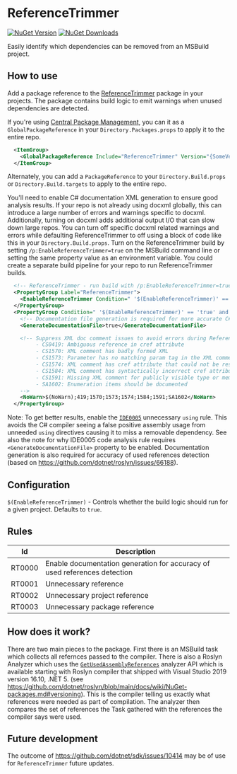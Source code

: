 # ReferenceTrimmer
[![NuGet Version](https://img.shields.io/nuget/v/ReferenceTrimmer.svg)](https://www.nuget.org/packages/ReferenceTrimmer)
[![NuGet Downloads](https://img.shields.io/nuget/dt/ReferenceTrimmer.svg)](https://www.nuget.org/packages/ReferenceTrimmer)

Easily identify which dependencies can be removed from an MSBuild project.

## How to use
Add a package reference to the [ReferenceTrimmer](https://www.nuget.org/packages/ReferenceTrimmer) package in your projects. The package contains build logic to emit warnings when unused dependencies are detected.

If you're using [Central Package Management](https://learn.microsoft.com/en-us/nuget/consume-packages/Central-Package-Management), you can it as a `GlobalPackageReference` in your `Directory.Packages.props` to apply it to the entire repo.

```xml
  <ItemGroup>
    <GlobalPackageReference Include="ReferenceTrimmer" Version="{SomeVersion}" />
  </ItemGroup>
```

Alternately, you can add a `PackageReference` to your `Directory.Build.props` or `Directory.Build.targets` to apply to the entire repo.

You'll need to enable C# documentation XML generation to ensure good analysis results. If your repo is not already using docxml globally, this can introduce a large number of errors and warnings specific to docxml. Additionally, turning on docxml adds additional output I/O that can slow down large repos. You can turn off specific docxml related warnings and errors while defaulting ReferenceTrimmer to off using a block of code like this in your `Directory.Build.props`. Turn on the ReferenceTrimmer build by setting `/p:EnableReferenceTrimmer=true` on the MSBuild command line or setting the same property value as an environment variable. You could create a separate build pipeline for your repo to run ReferenceTrimmer builds.

```xml
  <!-- ReferenceTrimmer - run build with /p:EnableReferenceTrimmer=true to enable -->
  <PropertyGroup Label="ReferenceTrimmer">
    <EnableReferenceTrimmer Condition=" '$(EnableReferenceTrimmer)' == '' ">false</EnableReferenceTrimmer>
  </PropertyGroup>
  <PropertyGroup Condition=" '$(EnableReferenceTrimmer)' == 'true' and '$(GenerateDocumentationFile)' != 'true' " Label="ReferenceTrimmer">
    <!-- Documentation file generation is required for more accurate C# detection. -->
    <GenerateDocumentationFile>true</GenerateDocumentationFile>

    <!-- Suppress XML doc comment issues to avoid errors during ReferenceTrimmer:
         - CS0419: Ambiguous reference in cref attribute
         - CS1570: XML comment has badly formed XML
         - CS1573: Parameter has no matching param tag in the XML comment
         - CS1574: XML comment has cref attribute that could not be resolved
         - CS1584: XML comment has syntactically incorrect cref attribute
         - CS1591: Missing XML comment for publicly visible type or member
         - SA1602: Enumeration items should be documented
    -->
    <NoWarn>$(NoWarn);419;1570;1573;1574;1584;1591;SA1602</NoWarn>
  </PropertyGroup>
```

Note: To get better results, enable the [`IDE0005`](https://learn.microsoft.com/en-us/dotnet/fundamentals/code-analysis/style-rules/ide0005) unnecessary `using` rule. This avoids the C# compiler seeing a false positive assembly usage from unneeded `using` directives causing it to miss a removable dependency. See also the note for why IDE0005 code analysis rule requires `<GenerateDocumentationFile>` property to be enabled. Documentation generation is also required for accuracy of used references detection (based on https://github.com/dotnet/roslyn/issues/66188).

## Configuration
`$(EnableReferenceTrimmer)` - Controls whether the build logic should run for a given project. Defaults to `true`.

## Rules
| Id     | Description |
|--------|-------------|
| RT0000 | Enable documentation generation for accuracy of used references detection |
| RT0001 | Unnecessary reference  |
| RT0002 | Unnecessary project reference |
| RT0003 | Unnecessary package reference |

## How does it work?
There are two main pieces to the package. First there is an MSBuild task which collects all refernces passed to the compiler. There is also a Roslyn Analyzer which uses the [`GetUsedAssemblyReferences`](https://learn.microsoft.com/en-us/dotnet/api/microsoft.codeanalysis.compilation.getusedassemblyreferences) analyzer API which is available starting with Roslyn compiler that shipped with Visual Studio 2019 version 16.10, .NET 5. (see https://github.com/dotnet/roslyn/blob/main/docs/wiki/NuGet-packages.md#versioning). This is the compiler telling us exactly what references were needed as part of compilation. The analyzer then compares the set of references the Task gathered with the references the compiler says were used.

## Future development
The outcome of https://github.com/dotnet/sdk/issues/10414 may be of use for `ReferenceTrimmer` future updates.
